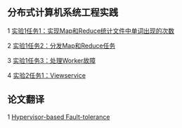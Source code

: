 ## 分布式计算机系统工程实践

1 [实验1任务1：实现Map和Reduce统计文件中单词出现的次数](https://github.com/luofengmacheng/distributed_system/blob/master/mapreduce1.md)

2 [实验1任务2：分发Map和Reduce任务](https://github.com/luofengmacheng/distributed_system/blob/master/mapreduce2.md)

3 [实验1任务3：处理Worker故障](https://github.com/luofengmacheng/distributed_system/blob/master/mapreduce3.md)

4 [实验2任务1：Viewservice](https://github.com/luofengmacheng/distributed_system/blob/master/viewservice1.md)

## 论文翻译

1 [Hypervisor-based Fault-tolerance](https://github.com/luofengmacheng/distributed_system/blob/master/hypervisor.md)
